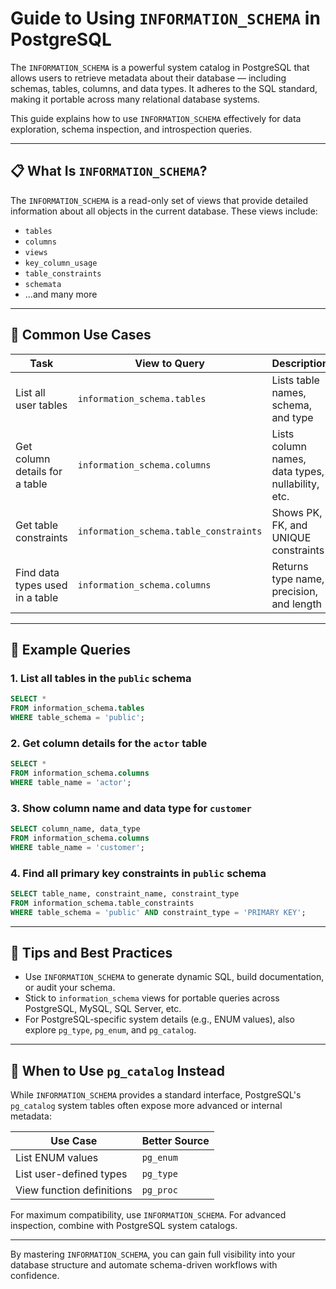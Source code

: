 # Guide to Using `INFORMATION_SCHEMA` in PostgreSQL

The `INFORMATION_SCHEMA` is a powerful system catalog in PostgreSQL that allows users to retrieve metadata about their database — including schemas, tables, columns, and data types. It adheres to the SQL standard, making it portable across many relational database systems.

This guide explains how to use `INFORMATION_SCHEMA` effectively for data exploration, schema inspection, and introspection queries.

---

## 📋 What Is `INFORMATION_SCHEMA`?

The `INFORMATION_SCHEMA` is a read-only set of views that provide detailed information about all objects in the current database. These views include:

* `tables`
* `columns`
* `views`
* `key_column_usage`
* `table_constraints`
* `schemata`
* ...and many more

---

## 🔎 Common Use Cases

| Task                            | View to Query                          | Description                                       |
| ------------------------------- | -------------------------------------- | ------------------------------------------------- |
| List all user tables            | `information_schema.tables`            | Lists table names, schema, and type               |
| Get column details for a table  | `information_schema.columns`           | Lists column names, data types, nullability, etc. |
| Get table constraints           | `information_schema.table_constraints` | Shows PK, FK, and UNIQUE constraints              |
| Find data types used in a table | `information_schema.columns`           | Returns type name, precision, and length          |

---

## 🧪 Example Queries

### 1. List all tables in the `public` schema

```sql
SELECT *
FROM information_schema.tables
WHERE table_schema = 'public';
```

### 2. Get column details for the `actor` table

```sql
SELECT *
FROM information_schema.columns
WHERE table_name = 'actor';
```

### 3. Show column name and data type for `customer`

```sql
SELECT column_name, data_type
FROM information_schema.columns
WHERE table_name = 'customer';
```

### 4. Find all primary key constraints in `public` schema

```sql
SELECT table_name, constraint_name, constraint_type
FROM information_schema.table_constraints
WHERE table_schema = 'public' AND constraint_type = 'PRIMARY KEY';
```

---

## 📌 Tips and Best Practices

* Use `INFORMATION_SCHEMA` to generate dynamic SQL, build documentation, or audit your schema.
* Stick to `information_schema` views for portable queries across PostgreSQL, MySQL, SQL Server, etc.
* For PostgreSQL-specific system details (e.g., ENUM values), also explore `pg_type`, `pg_enum`, and `pg_catalog`.

---

## 🧠 When to Use `pg_catalog` Instead

While `INFORMATION_SCHEMA` provides a standard interface, PostgreSQL's `pg_catalog` system tables often expose more advanced or internal metadata:

| Use Case                  | Better Source |
| ------------------------- | ------------- |
| List ENUM values          | `pg_enum`     |
| List user-defined types   | `pg_type`     |
| View function definitions | `pg_proc`     |

For maximum compatibility, use `INFORMATION_SCHEMA`. For advanced inspection, combine with PostgreSQL system catalogs.

---

By mastering `INFORMATION_SCHEMA`, you can gain full visibility into your database structure and automate schema-driven workflows with confidence.
